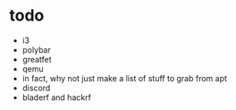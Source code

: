 # todo

* i3
* polybar
* greatfet
* qemu
 * in fact, why not just make a list of stuff to grab from apt
* discord
* bladerf and hackrf


